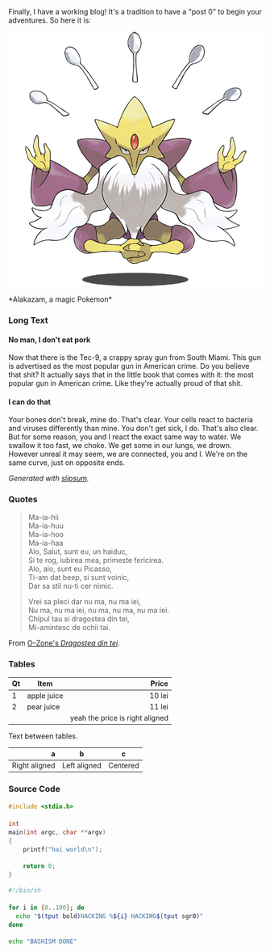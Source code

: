 Finally, I have a working blog! It's a tradition to have a "post 0" to begin
your adventures. So here it is:

[![Alakazam, the Pokemon](/files/alakazam.png)](/files/alakazam.png)
<div class="caption">*Alakazam, a magic Pokemon*</div>

### Long Text

#### No man, I don't eat pork
Now that there is the Tec-9, a crappy spray gun from South Miami. This gun is advertised as the most popular gun in American crime. Do you believe that shit? It actually says that in the little book that comes with it: the most popular gun in American crime. Like they're actually proud of that shit.

#### I can do that
Your bones don't break, mine do. That's clear. Your cells react to bacteria and viruses differently than mine. You don't get sick, I do. That's also clear. But for some reason, you and I react the exact same way to water. We swallow it too fast, we choke. We get some in our lungs, we drown. However unreal it may seem, we are connected, you and I. We're on the same curve, just on opposite ends.

*Generated with [slipsum](http://slipsum.com/).*

### Quotes

>Ma-ia-hii<br />
>Ma-ia-huu <br />
>Ma-ia-hoo <br />
>Ma-ia-haa <br />
>Alo, Salut, sunt eu, un haiduc,<br />
>Si te rog, iubirea mea, primeste fericirea.<br />
>Alo, alo, sunt eu Picasso,<br />
>Ti-am dat beep, si sunt voinic,<br />
>Dar sa stii nu-ti cer nimic.<br />
>
>Vrei sa pleci dar nu ma, nu ma iei,<br />
>Nu ma, nu ma iei, nu ma, nu ma, nu ma iei.<br />
>Chipul tau si dragostea din tei,<br />
>Mi-amintesc de ochii tai.

From [O-Zone's *Dragostea din tei*](https://www.youtube.com/watch?v=jRx5PrAlUdY).

### Tables

|Qt|    Item   |Price                          |
|--|-----------|-----:                         |
|1 |apple juice|10 lei                         |
|2 |pear juice |11 lei                         |
|  |           |yeah the price is right aligned|

Text between tables.

|             a | b            |     c    |
|--------------:|--------------|:--------:|
| Right aligned | Left aligned | Centered |

### Source Code

```c
#include <stdio.h>

int
main(int argc, char **argv)
{
    printf("hai world\n");

    return 0;
}
```

```bash
#!/bin/sh

for i in {0..100}; do
  echo "$(tput bold)HACKING %${i} HACKING$(tput sgr0)"
done

echo "BASHISM DONE"
```
